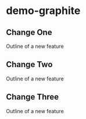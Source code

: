 # demo-graphite

## Change One
Outline of a new feature

## Change Two
Outline of a new feature

## Change Three
Outline of a new feature
